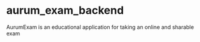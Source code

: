 # aurum_exam_backend
AurumExam is an educational application for taking an online and sharable exam
